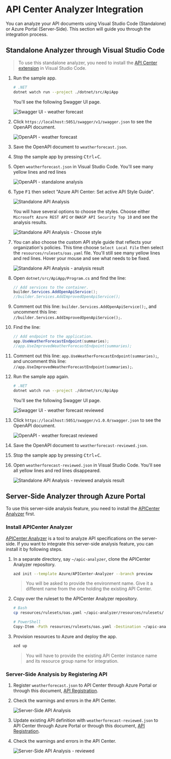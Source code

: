 <!-- markdownlint-disable MD033 -->
# API Center Analyzer Integration

You can analyze your API documents using Visual Studio Code (Standalone) or Azure Portal (Server-Side). This section will guide you through the integration process.

## Standalone Analyzer through Visual Studio Code

> To use this standalone analyzer, you need to install the [API Center extension](https://marketplace.visualstudio.com/items?itemName=apidev.azure-api-center) in Visual Studio Code.

1. Run the sample app.

    ```bash
    # .NET
    dotnet watch run --project ./dotnet/src/ApiApp
    ```

   You'll see the following Swagger UI page.

   ![Swagger UI - weather forecast](./images/api-center-analyzer-integration-dotnet-01.png)

1. Click `https://localhost:5051/swagger/v1/swagger.json` to see the OpenAPI document.

   ![OpenAPI - weather forecast](./images/api-center-analyzer-integration-dotnet-02.png)

1. Save the OpenAPI document to `weatherforecast.json`.
1. Stop the sample app by pressing <kbd>Ctrl</kbd>+<kbd>C</kbd>.
1. Open `weatherforecast.json` in Visual Studio Code. You'll see many yellow lines and red lines

   ![OpenAPI - standalone analysis](./images/api-center-analyzer-integration-dotnet-03.png)

1. Type <kbd>F1</kbd> then select "Azure API Center: Set active API Style Guide".

   ![Standalone API Analysis](./images/api-center-analyzer-integration-04.png)

   You will have several options to choose the styles. Choose either `Microsoft Azure REST API` or `OWASP API Security Top 10` and see the analysis results.

   ![Standalone API Analysis - Choose style](./images/api-center-analyzer-integration-05.png)

1. You can also choose the custom API style guide that reflects your organization's policies. This time choose `Select Local File` then select the `resources/rulesets/oas.yaml` file. You'll still see many yellow lines and red lines. Hover your mouse and see what needs to be fixed.

   ![Standalone API Analysis - analysis result](./images/api-center-analyzer-integration-06.png)

1. Open `dotnet/src/ApiApp/Program.cs` and find the line:

    ```csharp
    // Add services to the container.
    builder.Services.AddOpenApiService();
    //builder.Services.AddImprovedOpenApiService();
    ```

1. Comment out this line: `builder.Services.AddOpenApiService();`, and uncomment this line: `//builder.Services.AddImprovedOpenApiService();`.
1. Find the line:

    ```csharp
    // Add endpoint to the application.
    app.UseWeatherForecastEndpoint(summaries);
    //app.UseImprovedWeatherForecastEndpoint(summaries);
    ```

1. Comment out this line: `app.UseWeatherForecastEndpoint(summaries);`, and uncomment this line: `//app.UseImprovedWeatherForecastEndpoint(summaries);`.
1. Run the sample app again.

    ```bash
    # .NET
    dotnet watch run --project ./dotnet/src/ApiApp
    ```

   You'll see the following Swagger UI page.

   ![Swagger UI - weather forecast reviewed](./images/api-center-analyzer-integration-dotnet-07.png)

1. Click `https://localhost:5051/swagger/v1.0.0/swagger.json` to see the OpenAPI document.

   ![OpenAPI - weather forecast reviewed](./images/api-center-analyzer-integration-dotnet-08.png)

1. Save the OpenAPI document to `weatherforecast-reviewed.json`.
1. Stop the sample app by pressing <kbd>Ctrl</kbd>+<kbd>C</kbd>.
1. Open `weatherforecast-reviewed.json` in Visual Studio Code. You'll see all yellow lines and red lines disappeared.

   ![Standalone API Analysis - reviewed analysis result](./images/api-center-analyzer-integration-dotnet-09.png)

## Server-Side Analyzer through Azure Portal

To use this server-side analysis feature, you need to install the [APICenter Analyzer](https://github.com/Azure/APICenter-Analyzer) first.

### Install APICenter Analyzer

[APICenter Analyzer](https://github.com/Azure/APICenter-Analyzer) is a tool to analyze API specifications on the server-side. If you want to integrate this server-side analysis feature, you can install it by following steps.

1. In a separate directory, say `~/apic-analyzer`, clone the APICenter Analyzer repository.

    ```bash
    azd init --template Azure/APICenter-Analyzer --branch preview
    ```

   > You will be asked to provide the environment name. Give it a different name from the one holding the existing API Center.

1. Copy over the ruleset to the APICenter Analyzer repository.

    ```bash
    # Bash
    cp resources/rulesets/oas.yaml ~/apic-analyzer/resources/rulesets/

    # PowerShell
    Copy-Item -Path resources/rulesets/oas.yaml -Destination ~/apic-analyzer/resources/rulesets/
    ```

1. Provision resources to Azure and deploy the app.

    ```bash
    azd up
    ```

   > You will have to provide the existing API Center instance name and its resource group name for integration.

### Server-Side Analysis by Registering API

1. Register `weatherforecast.json` to API Center through Azure Portal or through this document, [API Registration](./api-registration.md).
1. Check the warnings and errors in the API Center.

   ![Server-Side API Analysis](./images/api-center-analyzer-integration-10.png)

1. Update existing API definition with `weatherforecast-reviewed.json` to API Center through Azure Portal or through this document, [API Registration](./api-registration.md).
1. Check the warnings and errors in the API Center.

   ![Server-Side API Analysis - reviewed](./images/api-center-analyzer-integration-11.png)
